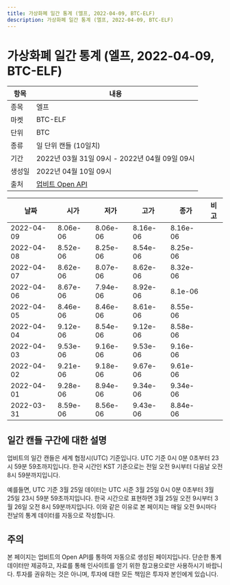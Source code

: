```yaml
---
title: 가상화폐 일간 통계 (엘프, 2022-04-09, BTC-ELF)
description: 가상화폐 일간 통계 (엘프, 2022-04-09, BTC-ELF)
---
```



가상화폐 일간 통계 (엘프, 2022-04-09, BTC-ELF)
===

|항목|내용|
|--|--|
|종목|엘프|
|마켓|BTC-ELF|
|단위|BTC|
|종류|일 단위 캔들 (10일치)|
|기간|2022년 03월 31일 09시 - 2022년 04월 09일 09시|
|생성일|2022년 04월 10일 09시|
|출처|[업비트 Open API](https://docs.upbit.com)|


|날짜|시가|저가|고가|종가|비고|
|--|--|--|--|--|--|
|2022-04-09|8.06e-06|8.06e-06|8.16e-06|8.16e-06|    |
|2022-04-08|8.52e-06|8.25e-06|8.54e-06|8.25e-06|    |
|2022-04-07|8.62e-06|8.07e-06|8.62e-06|8.32e-06|    |
|2022-04-06|8.67e-06|7.94e-06|8.92e-06|8.1e-06|    |
|2022-04-05|8.46e-06|8.46e-06|8.61e-06|8.55e-06|    |
|2022-04-04|9.12e-06|8.54e-06|9.12e-06|8.58e-06|    |
|2022-04-03|9.53e-06|9.16e-06|9.53e-06|9.16e-06|    |
|2022-04-02|9.21e-06|9.18e-06|9.67e-06|9.61e-06|    |
|2022-04-01|9.28e-06|8.94e-06|9.34e-06|9.34e-06|    |
|2022-03-31|8.59e-06|8.56e-06|9.43e-06|8.84e-06|    |


일간 캔들 구간에 대한 설명
---


업비트의 일간 캔들은 세계 협정시(UTC) 기준입니다. 
UTC 기준 0시 0분 0초부터 23시 59분 59초까지입니다. 
한국 시간인 KST 기준으로는 전일 오전 9시부터 다음날 오전 8시 59분까지입니다. 


예를들면, UTC 기준 3월 25일 데이터는 UTC 시준 3월 25일 0시 0분 0초부터 3월 25일 23시 59분 59초까지입니다. 
한국 시간으로 표현하면 3월 25일 오전 9시부터 3월 26일 오전 8시 59분까지입니다. 
이와 같은 이유로 본 페이지는 매일 오전 9시마다 전날의 통계 데이터를 자동으로 작성합니다. 


주의
---


본 페이지는 업비트의 Open API를 통하여 자동으로 생성된 페이지입니다. 
단순한 통계 데이터만 제공하고, 자료를 통해 인사이트를 얻기 위한 참고용으로만 사용하시기 바랍니다. 
투자를 권유하는 것은 아니며, 투자에 대한 모든 책임은 투자자 본인에게 있습니다. 

